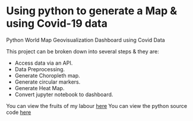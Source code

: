 # Using python to generate a Map & using Covid-19 data 
Python World Map Geovisualization Dashboard using Covid Data

This project can be broken down into several steps & they are:
* Access data via an API.
* Data Preprocessing.
* Generate Choropleth map.
* Generate circular markers.
* Generate Heat Map.
* Convert jupyter notebook to dashboard.

You can view the fruits of my labour [here](https://sarkar22.github.io/Covid19Map/)
You can view the python source code [here](https://github.com/Sarkar22/covidmap/blob/main/Python%20World%20Map%20Geovisualization%20Dashboard%20using%20Covid%20Data.ipynb)

